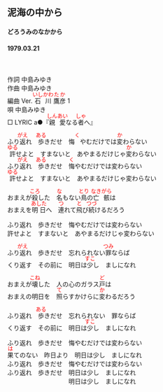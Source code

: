 <style type="text/css">
	ruby{
	    ruby-position: over;
	}
	ruby > rt{font-size: 12px;color:red;}
	p{font:16px;font-size: '楷体'}
</style>
## 泥海の中から
#### どろうみのなかから
#### 1979.03.21
　

作詞  中島みゆき  
作曲  中島みゆき  
編曲 </rb><rp>(</rp><rt>Ver.</rt><rp>)</rp></ruby>  <ruby><rb>石川</rb><rp>(</rp><rt>いしかわ</rt><rp>)</rp></ruby><ruby><rb>鷹彦</rb><rp>(</rp><rt>たか</rt><rp>)</rp></ruby> </rb><rp>(</rp><rt>1</rt><rp>)</rp></ruby>  
唄    中島みゆき  
□ LYRIC </rb><rp>(</rp><rt>a</rt><rp>)</rp></ruby>●『<ruby><rb>親愛</rb><rp>(</rp><rt>しんあい</rt><rp>)</rp></ruby>なる<ruby><rb>者</rb><rp>(</rp><rt>しゃ</rt><rp>)</rp></ruby>へ』 


ふり<ruby><rb>返</rb><rp>(</rp><rt>がえ</rt><rp>)</rp></ruby>れ　<ruby><rb>歩</rb><rp>(</rp><rt>ある</rt><rp>)</rp></ruby>きだせ　悔<ruby><rb></rb><rp>(</rp><rt>く</rt><rp>)</rp></ruby>やむだけでは<ruby><rb>変</rb><rp>(</rp><rt>か</rt><rp>)</rp></ruby>わらない  
<ruby><rb>許</rb><rp>(</rp><rt>ゆる</rt><rp>)</rp></ruby>せよと　すまないと　あやまるだけじゃ<ruby><rb>変</rb><rp>(</rp><rt>か</rt><rp>)</rp></ruby>わらない  
ふり<ruby><rb>返</rb><rp>(</rp><rt>がえ</rt><rp>)</rp></ruby>れ　<ruby><rb>歩</rb><rp>(</rp><rt>ある</rt><rp>)</rp></ruby>きだせ　<ruby><rb>悔</rb><rp>(</rp><rt>く</rt><rp>)</rp></ruby>やむだけでは変わらない  
<ruby><rb>許</rb><rp>(</rp><rt>ゆる</rt><rp>)</rp></ruby>せよと　すまないと　あやまるだけじゃ変わらない  
  
おまえが<ruby><rb>殺</rb><rp>(</rp><rt>ころ</rt><rp>)</rp></ruby>した　<ruby><rb>名</rb><rp>(</rp><rt>な</rt><rp>)</rp></ruby>もない<ruby><rb>鳥</rb><rp>(</rp><rt>とり</rt><rp>)</rp></ruby>の<ruby><rb>亡骸</rb><rp>(</rp><rt>なきがら</rt><rp>)</rp></ruby>は  
おまえを<ruby><rb>明日</rb><rp>(</rp><rt>あした</rt><rp>)</rp></ruby>へ　<ruby><rb>連</rb><rp>(</rp><rt>つ</rt><rp>)</rp></ruby>れて<ruby><rb>飛</rb><rp>(</rp><rt>と</rt><rp>)</rp></ruby>び<ruby><rb>続</rb><rp>(</rp><rt>つづ</rt><rp>)</rp></ruby>けるだろう  
  
ふり返れ　歩きだせ　悔やむだけでは変わらない  
許せよと　すまないと　あやまるだけじゃ変わらない  
  
ふり<ruby><rb>返</rb><rp>(</rp><rt>がえ</rt><rp>)</rp></ruby>れ　歩きだせ　忘れられない<ruby><rb>罪</rb><rp>(</rp><rt>つみ</rt><rp>)</rp></ruby>ならば  
くり返す　その前に　明日は<ruby><rb>少</rb><rp>(</rp><rt>すこ</rt><rp>)</rp></ruby>し　ましになれ  
  
おまえが<ruby><rb>壊</rb><rp>(</rp><rt>こね</rt><rp>)</rp></ruby>した　人の心のガラス<ruby><rb>戸</rb><rp>(</rp><rt>ど</rt><rp>)</rp></ruby>は  
おまえの明日を　<ruby><rb>照</rb><rp>(</rp><rt>て</rt><rp>)</rp></ruby>らすかけらに<ruby><rb>変</rb><rp>(</rp><rt>か</rt><rp>)</rp></ruby>わるだろう  
  
ふり返れ　<ruby><rb>歩</rb><rp>(</rp><rt>ある</rt><rp>)</rp></ruby>きだせ　忘れられない　罪ならば  
くり返す　その前に　明日は<ruby><rb>少</rb><rp>(</rp><rt>すこ</rt><rp>)</rp></ruby>し　ましになれ  
  
ふり返れ　歩きだせ　悔やむだけでは変わらない  
<ruby><rb>果</rb><rp>(</rp><rt>は</rt><rp>)</rp></ruby>てのない　昨日より　明日は少し　ましになれ  
ふり返れ　歩きだせ　悔やむだけでは変わらない  
ふり返れ　歩きだせ　明日は少し　ましになれ  
　　　　　　　　　　明日は少し　ましになれ  